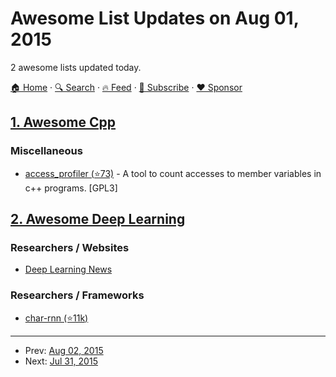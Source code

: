 # Awesome List Updates on Aug 01, 2015

2 awesome lists updated today.

[🏠 Home](/README.md) · [🔍 Search](https://www.trackawesomelist.com/search/) · [🔥 Feed](https://www.trackawesomelist.com/rss.xml) · [📮 Subscribe](https://trackawesomelist.us17.list-manage.com/subscribe?u=d2f0117aa829c83a63ec63c2f&id=36a103854c) · [❤️  Sponsor](https://github.com/sponsors/theowenyoung)



## [1. Awesome Cpp](/content/fffaraz/awesome-cpp/README.md)

### Miscellaneous

*   [access\_profiler (⭐73)](https://github.com/arvidn/access_profiler) - A tool to count accesses to member variables in c++ programs. \[GPL3]

## [2. Awesome Deep Learning](/content/ChristosChristofidis/awesome-deep-learning/README.md)

### Researchers / Websites

*   [Deep Learning News](http://news.startup.ml/)

### Researchers / Frameworks

*   [char-rnn (⭐11k)](https://github.com/karpathy/char-rnn)

---

- Prev: [Aug 02, 2015](/content/2015/08/02/README.md)
- Next: [Jul 31, 2015](/content/2015/07/31/README.md)